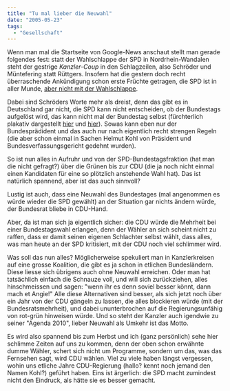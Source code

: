 ```yaml
---
title: "Tu mal lieber die Neuwahl"
date: "2005-05-23"
tags:
  - "Gesellschaft"
---
```


Wenn man mal die Startseite von Google-News anschaut stellt man gerade folgendes fest: statt der Wahlschlappe der SPD in Nordrhein-Wandalen steht der gestrige _Kanzler-Coup_ in den Schlagzeilen, also Schröder und Müntefering statt Rüttgers. Insofern hat die gestern doch recht überraschende Ankündigung schon erste Früchte getragen, die SPD ist in aller Munde, [aber nicht mit der Wahlschlappe](http://www.netzeitung.de/spezial/landtagswahlnrw/339886.html).

Dabei sind Schröders Worte mehr als dreist, denn das gibt es in Deutschland gar nicht, die SPD kann nicht entscheiden, ob der Bundestags aufgelöst wird, das kann nicht mal der Bundestag selbst (fürchterlich plakativ dargestellt [hier](http://www.welt.de/data/2005/05/22/722228.html) und [hier](http://www.spiegel.de/politik/deutschland/0,1518,357089,00.html)). Sowas kann eben nur der Bundesprädident und das auch nur nach eigentlich recht strengen Regeln (die aber schon einmal in Sachen Helmut Kohl von Präsident und Bundesverfassungsgericht gedehnt wurden).

So ist nun alles in Aufruhr und von der SPD-Bundestagsfraktion (hat man die nicht gefragt?) über die Grünen bis zur CDU (die ja noch nicht einmal einen Kandidaten für eine so plötzlich anstehende Wahl hat). Das ist natürlich spannend, aber ist das auch sinnvoll?

Lustig ist auch, dass eine Neuwahl des Bundestages (mal angenommen es würde wieder die SPD gewählt) an der Situation gar nichts ändern würde, der Bundesrat bliebe in CDU-Hand.

Aber, da ist man sich ja eigentlich sicher: die CDU würde die Mehrheit bei einer Bundestagswahl erlangen, denn der Wähler an sich scheint nicht zu raffen, dass er damit seinen eigenen Schlachter selbst wählt, dass alles, was man heute an der SPD kritisiert, mit der CDU noch viel schlimmer wird.

Was soll das nun alles? Möglicherweise spekuliert man in Kanzlerkreisen auf eine grosse Koalition, die gibt es ja schon in etlichen Bundesländern. Diese liesse sich übrigens auch ohne Neuwahl erreichen. Oder man hat tatsächlich einfach die Schnauze voll, und will sich zurückziehen, alles hinschmeissen und sagen: "wenn ihr es denn soviel besser könnt, dann mach et Angie!" Alle diese Alternativen sind besser, als sich jetzt noch über ein Jahr von der CDU gängeln zu lassen, die alles blockieren würde (mit der Bundesratsmehrheit), und dabei ununterbrochen auf die Regierungsunfähig von rot-grün hinweisen würde. Und so steht der Kanzler auch igendwie zu seiner "Agenda 2010", lieber Neuwahl als Umkehr ist das Motto.

Es wird also spannend bis zum Herbst und ich (ganz persönlich) sehe hier schlimme Zeiten auf uns zu kommen, denn der oben schon erwähnte dumme Wähler, schert sich nicht um Programme, sondern um das, was das Fernsehen sagt, wird CDU wählen. Viel zu viele haben längst vergessen, wohin uns etliche Jahre CDU-Regierung (hallo? kennt noch jemand den Namen Kohl?) geführt haben. Eins ist ärgerlich: die SPD macht zumindest nicht den Eindruck, als hätte sie es besser gemacht.
